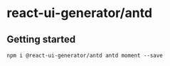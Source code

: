 # react-ui-generator/antd

## Getting started

`npm i @react-ui-generator/antd antd moment --save`

